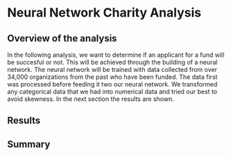 # Neural Network Charity Analysis
## Overview of the analysis
In the following analysis, we want to determine if an applicant for a fund will be succesful or not. This will be achieved through the building of a neural network. The neural network will be trained with data collected from over 34,000 organizations from the past who have been funded. The data first was processed before feeding it two our neural network. We transformed any categorical data that we had into numerical data and tried our best to avoid skewness. In the next section the results are shown.
## Results

## Summary
